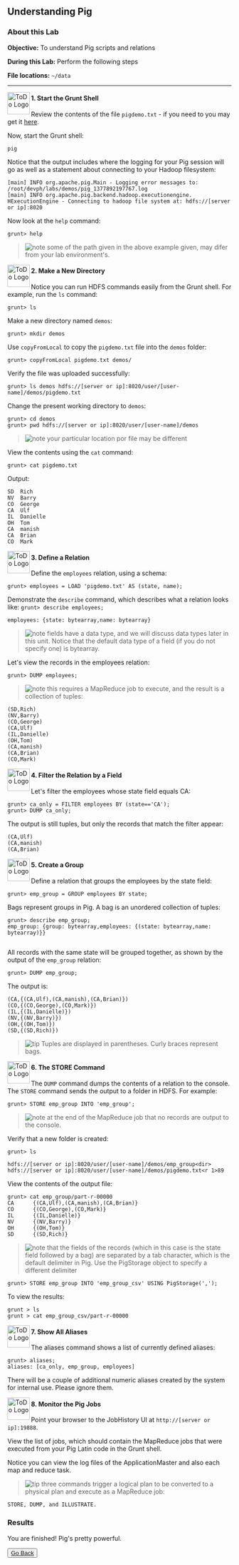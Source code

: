 ## Understanding Pig

### About this Lab

**Objective:** To understand Pig scripts and relations

**During this Lab:**  Perform the following steps

**File locations:** `~/data`

----

<img src="https://user-images.githubusercontent.com/558905/40613898-7a6c70d6-624e-11e8-9178-7bde851ac7bd.png" align="left" width="50" height="50" title="ToDo Logo" />
<h4>1. Start the Grunt Shell</h4>

Review the contents of the file `pigdemo.txt` - if you need to you may get it [here](https://github.com/HortonworksUniversity/DevPH_Rev4/blob/master/labs/demos/pigdemo.txt).

Now, start the Grunt shell:

```
pig
```

Notice that the output includes where the logging for your Pig session will go as well as a statement about connecting to your Hadoop filesystem:

```
[main] INFO org.apache.pig.Main - Logging error messages to: /root/devph/labs/demos/pig_1377892197767.log
[main] INFO org.apache.pig.backend.hadoop.executionengine. HExecutionEngine - Connecting to hadoop file system at: hdfs://[server or ip]:8020
```

Now look at the `help` command:

```
grunt> help
```

> ![note](https://user-images.githubusercontent.com/558905/40528492-37597500-5fbf-11e8-96a1-f4d206df64ab.png) some of the path given in the above example given, may difer from your lab environment's. 

<!--STEP-->

<img src="https://user-images.githubusercontent.com/558905/40613898-7a6c70d6-624e-11e8-9178-7bde851ac7bd.png" align="left" width="50" height="50" title="ToDo Logo" />
<h4>2. Make a New Directory</h4>

Notice you can run HDFS commands easily from the Grunt shell. For example, run the `ls` command:

```
grunt> ls
```

Make a new directory named `demos`:

```
grunt> mkdir demos
```

Use `copyFromLocal` to copy the `pigdemo.txt` file into the `demos` folder:

```
grunt> copyFromLocal pigdemo.txt demos/
```

Verify the file was uploaded successfully:

```
grunt> ls demos hdfs://[server or ip]:8020/user/[user-name]/demos/pigdemo.txt
```

Change the present working directory to `demos`:

```
grunt> cd demos
grunt> pwd hdfs://[server or ip]:8020/user/[user-name]/demos
```

> ![note](https://user-images.githubusercontent.com/558905/40528492-37597500-5fbf-11e8-96a1-f4d206df64ab.png) your particular location por file may be different

View the contents using the `cat` command:

```
grunt> cat pigdemo.txt 
```

Output:

```
SD  Rich
NV  Barry
CO  George
CA  Ulf
IL  Danielle 
OH  Tom
CA  manish 
CA  Brian
CO  Mark
```

<!--STEP-->

<img src="https://user-images.githubusercontent.com/558905/40613898-7a6c70d6-624e-11e8-9178-7bde851ac7bd.png" align="left" width="50" height="50" title="ToDo Logo" />
<h4>3. Define a Relation</h4>

Define the `employees` relation, using a schema:

```
grunt> employees = LOAD 'pigdemo.txt' AS (state, name);
```

Demonstrate the `describe` command, which describes what a relation looks like: `grunt> describe employees;`

```
employees: {state: bytearray,name: bytearray}
```

> ![note](https://user-images.githubusercontent.com/558905/40528492-37597500-5fbf-11e8-96a1-f4d206df64ab.png) fields have a data type, and we will discuss data types later in this unit. Notice that the default data type of a field (if you do not specify one) is bytearray.

Let's view the records in the employees relation:

```
grunt> DUMP employees;
```

> ![note](https://user-images.githubusercontent.com/558905/40528492-37597500-5fbf-11e8-96a1-f4d206df64ab.png)  this requires a MapReduce job to execute, and the result is a collection of tuples:

```
(SD,Rich) 
(NV,Barry) 
(CO,George) 
(CA,Ulf)
(IL,Danielle) 
(OH,Tom)
(CA,manish) 
(CA,Brian) 
(CO,Mark)
```


<!--STEP-->

<img src="https://user-images.githubusercontent.com/558905/40613898-7a6c70d6-624e-11e8-9178-7bde851ac7bd.png" align="left" width="50" height="50" title="ToDo Logo" />
<h4>4. Filter the Relation by a Field</h4>

Let's filter the employees whose state field equals CA:

```
grunt> ca_only = FILTER employees BY (state=='CA'); 
grunt> DUMP ca_only; 
```

The output is still tuples, but only the records that match the filter appear:

```
(CA,Ulf) 
(CA,manish) 
(CA,Brian) 
```


<!--STEP-->

<img src="https://user-images.githubusercontent.com/558905/40613898-7a6c70d6-624e-11e8-9178-7bde851ac7bd.png" align="left" width="50" height="50" title="ToDo Logo" />
<h4>5. Create a Group</h4>

Define a relation that groups the employees by the state field:

```
grunt> emp_group = GROUP employees BY state;
```

Bags represent groups in Pig. A bag is an unordered collection of tuples:

```
grunt> describe emp_group;
emp_group: {group: bytearray,employees: {(state: bytearray,name: bytearray)}}
 
```

All records with the same state will be grouped together, as shown by the output of the `emp_group` relation:

```
grunt> DUMP emp_group;
```

The output is:
```
(CA,{(CA,Ulf),(CA,manish),(CA,Brian)}) 
(CO,{(CO,George),(CO,Mark)}) 
(IL,{(IL,Danielle)})
(NV,{(NV,Barry)})
(OH,{(OH,Tom)}) 
(SD,{(SD,Rich)})
```

> ![tip](https://user-images.githubusercontent.com/558905/40528496-37bfadac-5fbf-11e8-8b5a-8bea2634f284.png) Tuples are displayed in parentheses. Curly braces represent bags.


<!--STEP-->

<img src="https://user-images.githubusercontent.com/558905/40613898-7a6c70d6-624e-11e8-9178-7bde851ac7bd.png" align="left" width="50" height="50" title="ToDo Logo" />
<h4>6. The STORE Command</h4>

The `DUMP` command dumps the contents of a relation to the console. The `STORE` command sends the output to a folder in HDFS. For example:

```
grunt> STORE emp_group INTO 'emp_group';
```

> ![note](https://user-images.githubusercontent.com/558905/40528492-37597500-5fbf-11e8-96a1-f4d206df64ab.png)  at the end of the MapReduce job that no records are output to the console.

Verify that a new folder is created:

```
grunt> ls

hdfs://[server or ip]:8020/user/[user-name]/demos/emp_group<dir> 
hdfs://[server or ip]:8020/user/[user-name]/demos/pigdemo.txt<r 1>89
```

View the contents of the output file:

```
grunt> cat emp_group/part-r-00000
CA      {(CA,Ulf),(CA,manish),(CA,Brian)} 
CO      {(CO,George),(CO,Mark)}
IL      {(IL,Danielle)}
NV      {(NV,Barry)}
OH      {(OH,Tom)}
SD      {(SD,Rich)}
```

> ![note](https://user-images.githubusercontent.com/558905/40528492-37597500-5fbf-11e8-96a1-f4d206df64ab.png)  that the fields of the records (which in this case is the state field followed by a bag) are separated by a tab character, which is the default delimiter in Pig. Use the PigStorage object to specify a different delimiter

```
grunt> STORE emp_group INTO 'emp_group_csv' USING PigStorage(',');
```

To view the results:

```
grunt > ls
grunt > cat emp_group_csv/part-r-00000
```


<!--STEP-->

<img src="https://user-images.githubusercontent.com/558905/40613898-7a6c70d6-624e-11e8-9178-7bde851ac7bd.png" align="left" width="50" height="50" title="ToDo Logo" />
<h4>7. Show All Aliases</h4>

The aliases command shows a list of currently defined aliases:

```
grunt> aliases;
aliases: [ca_only, emp_group, employees]
```

There will be a couple of additional numeric aliases created by the system for internal use. Please ignore them.



<!--STEP-->

<img src="https://user-images.githubusercontent.com/558905/40613898-7a6c70d6-624e-11e8-9178-7bde851ac7bd.png" align="left" width="50" height="50" title="ToDo Logo" />
<h4>8. Monitor the Pig Jobs</h4>

Point your browser to the JobHistory UI at `http://[server or ip]:19888`.

View the list of jobs, which should contain the MapReduce jobs that were executed from your Pig Latin code in the Grunt shell.

Notice you can view the log files of the ApplicationMaster and also each map and reduce task.

> ![tip](https://user-images.githubusercontent.com/558905/40528496-37bfadac-5fbf-11e8-8b5a-8bea2634f284.png) three commands trigger a logical plan to be converted to a physical plan and execute as a MapReduce job: 

```
STORE, DUMP, and ILLUSTRATE.
```

### Results

You are finished! Pig's pretty powerful.

<button type="button"><a href="https://virtuant.github.io/hadoop-overview-spark-hwx/">Go Back</a></button>
<br>
<br>
